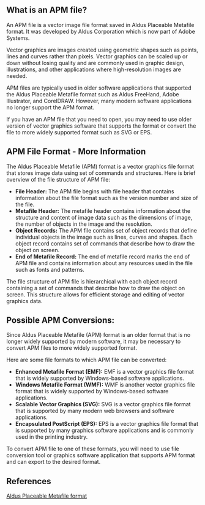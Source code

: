 ## What is an APM file?

An APM file is a vector image file format saved in Aldus Placeable Metafile format. It was developed by Aldus Corporation which is now part of Adobe Systems.

Vector graphics are images created using geometric shapes such as points, lines and curves rather than pixels. Vector graphics can be scaled up or down without losing quality and are commonly used in graphic design, illustrations, and other applications where high-resolution images are needed.

APM files are typically used in older software applications that supported the Aldus Placeable Metafile format such as Aldus FreeHand, Adobe Illustrator, and CorelDRAW. However, many modern software applications no longer support the APM format.

If you have an APM file that you need to open, you may need to use older version of vector graphics software that supports the format or convert the file to more widely supported format such as SVG or EPS.

## APM File Format - More Information

The Aldus Placeable Metafile (APM) format is a vector graphics file format that stores image data using set of commands and structures. Here is brief overview of the file structure of APM file:

- **File Header:** The APM file begins with file header that contains information about the file format such as the version number and size of the file.
- **Metafile Header:** The metafile header contains information about the structure and content of image data such as the dimensions of image, the number of objects in the image and the resolution.
- **Object Records:** The APM file contains set of object records that define individual objects in the image such as lines, curves and shapes. Each object record contains set of commands that describe how to draw the object on screen.
- **End of Metafile Record:** The end of metafile record marks the end of APM file and contains information about any resources used in the file such as fonts and patterns.

The file structure of APM file is hierarchical with each object record containing a set of commands that describe how to draw the object on screen. This structure allows for efficient storage and editing of vector graphics data.

## Possible APM Conversions:

Since Aldus Placeable Metafile (APM) format is an older format that is no longer widely supported by modern software, it may be necessary to convert APM files to more widely supported format.

Here are some file formats to which APM file can be converted:

- **Enhanced Metafile Format (EMF):** EMF is a vector graphics file format that is widely supported by Windows-based software applications.
- **Windows Metafile Format (WMF):** WMF is another vector graphics file format that is widely supported by Windows-based software applications.
- **Scalable Vector Graphics (SVG):** SVG is a vector graphics file format that is supported by many modern web browsers and software applications.
- **Encapsulated PostScript (EPS):** EPS is a vector graphics file format that is supported by many graphics software applications and is commonly used in the printing industry.

To convert APM file to one of these formats, you will need to use file conversion tool or graphics software application that supports APM format and can export to the desired format.

## References
[Aldus Placeable Metafile format](https://ftp.zx.net.nz/pub/archive/ftp.microsoft.com/MISC/KB/en-us/129/658.HTM)
